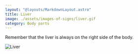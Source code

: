 ```yaml
---
layout: "@layouts/MarkdownLayout.astro"
title: Liver
image: ./assets/images-of-signs/liver.gif
category: Body parts
---
```


Remember that the liver is always on the right side of the body.

![Liver](@signs/liver.gif)
